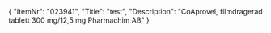 {
  "ItemNr": "023941",
  "Title": "test",
  "Description": "CoAprovel, filmdragerad tablett 300 mg/12,5 mg Pharmachim AB"
}
